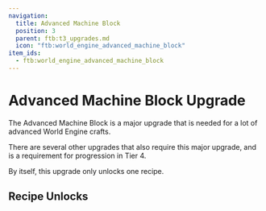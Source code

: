 ```yaml
---
navigation:
  title: Advanced Machine Block
  position: 3
  parent: ftb:t3_upgrades.md
  icon: "ftb:world_engine_advanced_machine_block"
item_ids:
  - ftb:world_engine_advanced_machine_block
---
```

# Advanced Machine Block Upgrade

<ItemImage id="ftb:world_engine_advanced_machine_block" scale="3" />

The <Color id="red">Advanced Machine Block</Color> is a major upgrade that is needed for a lot of advanced <Color id="gold">World Engine</Color> crafts.

There are several other upgrades that also require this major upgrade, and is a requirement for progression in Tier 4.

By itself, this upgrade only unlocks one recipe.

## Recipe Unlocks

<ItemGrid>
  <ItemIcon id="entangled:block" />

</ItemGrid>
